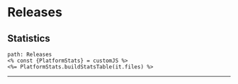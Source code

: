 # Releases

## Statistics

```expander
path: Releases
<% const {PlatformStats} = customJS %>
<%= PlatformStats.buildStatsTable(it.files) %>
```

---